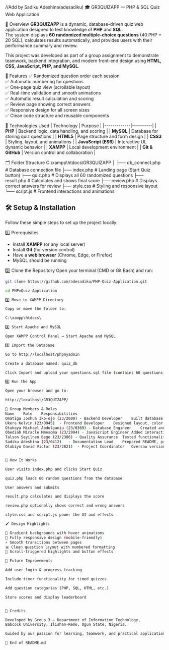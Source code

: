 //Add by Sadiku Adeshina(adesadiku)
 🎓 GR3QUIZAPP — PHP & SQL Quiz Web Application
 
 📘 Overview
**GR3QUIZAPP** is a dynamic, database-driven quiz web application designed to test knowledge of **PHP** and **SQL**.  
The system displays **60 randomized multiple-choice questions** (40 PHP + 20 SQL), calculates results automatically, and provides users with their performance summary and review.  

This project was developed as part of a group assignment to demonstrate teamwork, backend integration, and modern front-end design using **HTML, CSS, JavaScript, PHP, and MySQL**.


 🚀 Features
✅ Randomized question order each session  
✅ Automatic numbering for questions  
✅ One-page quiz view (scrollable layout)  
✅ Real-time validation and smooth animations  
✅ Automatic result calculation and scoring  
✅ Review page showing correct answers  
✅ Responsive design for all screen sizes  
✅ Clean code structure and reusable components  


 🧠 Technologies Used
| Technology | Purpose |
|-------------|----------|
| **PHP** | Backend logic, data handling, and scoring |
| **MySQL** | Database for storing quiz questions |
| **HTML5** | Page structure and form design |
| **CSS3** | Styling, layout, and animations |
| **JavaScript (ES6)** | Interactive UI, dynamic behavior |
| **XAMPP** | Local development environment |
| **Git & GitHub** | Version control and collaboration |


 🗂️ Folder Structure
C:\xampp\htdocs\GR3QUIZAPP
│
├── db_connect.php # Database connection file
├── index.php # Landing page (Start Quiz button)
├── quiz.php # Displays all 60 randomized questions
├── result.php # Calculates and shows final score
├── review.php # Displays correct answers for review
├── style.css # Styling and responsive layout
└── script.js # Frontend interactions and animations

## 🛠️ Setup & Installation

Follow these simple steps to set up the project locally:

 1️⃣ Prerequisites
- Install **XAMPP** (or any local server)
- Install **Git** (for version control)
- Have a **web browser** (Chrome, Edge, or Firefox)
- MySQL should be running

 2️⃣ Clone the Repository
Open your terminal (CMD or Git Bash) and run:

```bash
git clone https://github.com/adesadiku/PHP-Quiz-Application.git

cd PHP=Quiz-Application

3️⃣ Move to XAMPP Directory

Copy or move the folder to:

C:\xampp\htdocs\

4️⃣ Start Apache and MySQL

Open XAMPP Control Panel → Start Apache and MySQL

5️⃣ Import the Database

Go to http://localhost/phpmyadmin

Create a database named: quiz_db

Click Import and upload your questions.sql file (contains 60 questions)

6️⃣ Run the App

Open your browser and go to:

http://localhost/GR3QUIZAPP/

👥 Group Members & Roles
Name	Role	Responsibilities
Omatiga Joshua Iko-ojo (23/2000) - Backend Developer	Built database connection, question logic, and PHP scripts
Ukere Kelvin (23/0945)	- Frontend Developer	Designed layout, color theme, and page responsiveness
Otukoya Michael Abdulganiu (23/0369) - Database Engineer	Created and managed the questions table and imports
Obediah Miracle Mmesoma (23/2994) - JavaScript Engineer	Added interactivity, scroll effects, and animations
Talson Seyilnen Bege (23/2386) - Quality Assurance	Tested functionality, scoring accuracy, and responsiveness
Sadiku Adeshina (23/0412)	- Documentation Lead	Prepared README, project report, and in-code comments
Olubiyo David Victor (23/2821)	- Project Coordinator	Oversaw version control, progress, and presentation prep


🧩 How It Works

User visits index.php and clicks Start Quiz

quiz.php loads 60 random questions from the database

User answers and submits

result.php calculates and displays the score

review.php optionally shows correct and wrong answers

style.css and script.js power the UI and effects

🖌️ Design Highlights

🎨 Gradient backgrounds with hover animations
📱 Fully responsive design (mobile-friendly)
⚡ Smooth transitions between pages
📊 Clean question layout with numbered formatting
🌈 Scroll-triggered highlights and button effects

🧰 Future Improvements

Add user login & progress tracking

Include timer functionality for timed quizzes

Add question categories (PHP, SQL, HTML, etc.)

Store scores and display leaderboard


💬 Credits

Developed by Group 3 — Department of Information Technology,
Babcock University, Ilishan-Remo, Ogun State, Nigeria.

Guided by our passion for learning, teamwork, and practical application of web technologies.

🧩 End of README.md

